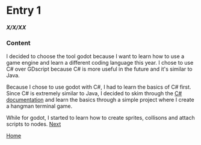 # Entry 1
##### X/X/XX

### Content

I decided to choose the tool godot because I want to learn how to use a game engine and learn a different coding language this year. I chose to use C# over GDscript because C# is more useful in the future and it's similar to Java.

Because I chose to use godot with C#, I had to learn the basics of C# first. Since C# is extremely similar to Java, I decided to skim through the [C# documentation](https://www.w3schools.com/cs/index.php) and learn the basics through a simple project where I create a hangman terminal game.

While for godot, I started to learn how to create sprites, collisons and attach scripts to nodes.
[Next](entry02.md)

[Home](../README.md)